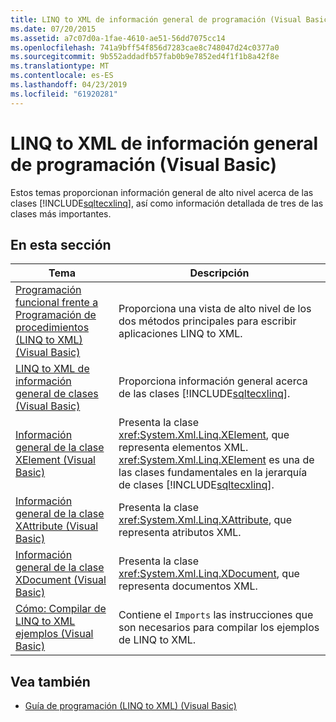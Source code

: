 ```yaml
---
title: LINQ to XML de información general de programación (Visual Basic)
ms.date: 07/20/2015
ms.assetid: a7c07d0a-1fae-4610-ae51-56dd7075cc14
ms.openlocfilehash: 741a9bff54f856d7283cae8c748047d24c0377a0
ms.sourcegitcommit: 9b552addadfb57fab0b9e7852ed4f1f1b8a42f8e
ms.translationtype: MT
ms.contentlocale: es-ES
ms.lasthandoff: 04/23/2019
ms.locfileid: "61920281"
---
```

# <a name="linq-to-xml-programming-overview-visual-basic"></a>LINQ to XML de información general de programación (Visual Basic)
Estos temas proporcionan información general de alto nivel acerca de las clases [!INCLUDE[sqltecxlinq](~/includes/sqltecxlinq-md.md)], así como información detallada de tres de las clases más importantes.  
  
## <a name="in-this-section"></a>En esta sección  
  
|Tema|Descripción|  
|-----------|-----------------|  
|[Programación funcional frente a Programación de procedimientos (LINQ to XML) (Visual Basic)](../../../../visual-basic/programming-guide/concepts/linq/functional-vs-procedural-programming-linq-to-xml.md)|Proporciona una vista de alto nivel de los dos métodos principales para escribir aplicaciones LINQ to XML.|  
|[LINQ to XML de información general de clases (Visual Basic)](../../../../visual-basic/programming-guide/concepts/linq/linq-to-xml-classes-overview.md)|Proporciona información general acerca de las clases [!INCLUDE[sqltecxlinq](~/includes/sqltecxlinq-md.md)].|  
|[Información general de la clase XElement (Visual Basic)](../../../../visual-basic/programming-guide/concepts/linq/xelement-class-overview.md)|Presenta la clase <xref:System.Xml.Linq.XElement>, que representa elementos XML. <xref:System.Xml.Linq.XElement> es una de las clases fundamentales en la jerarquía de clases [!INCLUDE[sqltecxlinq](~/includes/sqltecxlinq-md.md)].|  
|[Información general de la clase XAttribute (Visual Basic)](../../../../visual-basic/programming-guide/concepts/linq/xattribute-class-overview.md)|Presenta la clase <xref:System.Xml.Linq.XAttribute>, que representa atributos XML.|  
|[Información general de la clase XDocument (Visual Basic)](../../../../visual-basic/programming-guide/concepts/linq/xdocument-class-overview.md)|Presenta la clase <xref:System.Xml.Linq.XDocument>, que representa documentos XML.|  
|[Cómo: Compilar de LINQ to XML ejemplos (Visual Basic)](../../../../visual-basic/programming-guide/concepts/linq/how-to-build-linq-to-xml-examples.md)|Contiene el `Imports` las instrucciones que son necesarios para compilar los ejemplos de LINQ to XML.|  
  
## <a name="see-also"></a>Vea también

- [Guía de programación (LINQ to XML) (Visual Basic)](../../../../visual-basic/programming-guide/concepts/linq/programming-guide-linq-to-xml.md)
